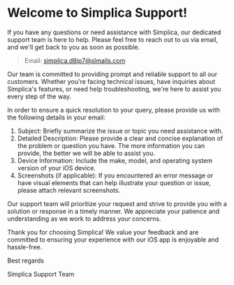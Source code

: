 # Welcome to Simplica Support!

If you have any questions or need assistance with Simplica, our dedicated support team is here to help. Please feel free to reach out to us via email, and we'll get back to you as soon as possible. 

> Email: simplica.d8ip7@slmails.com

Our team is committed to providing prompt and reliable support to all our customers. Whether you're facing technical issues, have inquiries about Simplica's features, or need help troubleshooting, we're here to assist you every step of the way. 

In order to ensure a quick resolution to your query, please provide us with the following details in your email:

1. Subject: Briefly summarize the issue or topic you need assistance with.
2. Detailed Description: Please provide a clear and concise explanation of the problem or question you have. The more information you can provide, the better we will be able to assist you.
3. Device Information: Include the make, model, and operating system version of your iOS device.
4. Screenshots (if applicable): If you encountered an error message or have visual elements that can help illustrate your question or issue, please attach relevant screenshots.

Our support team will prioritize your request and strive to provide you with a solution or response in a timely manner. We appreciate your patience and understanding as we work to address your concerns.

Thank you for choosing Simplica! We value your feedback and are committed to ensuring your experience with our iOS app is enjoyable and hassle-free.

Best regards

Simplica Support Team
